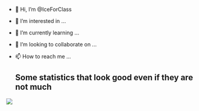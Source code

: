 - 👋 Hi, I’m @IceForClass
- 👀 I’m interested in ...
- 🌱 I’m currently learning ...
- 💞️ I’m looking to collaborate on ...
- 📫 How to reach me ...

  ## Some statistics that look good even if they are not much

<picture>
  <source
    srcset="https://github-readme-stats.vercel.app/api?username=IceForClass&show_icons=true&theme=radical"
    media="(prefers-color-scheme: dark)"
  />
  <source
    srcset="https://github-readme-stats.vercel.app/api?username=IceForClass&show_icons=true"
    media="(prefers-color-scheme: light), (prefers-color-scheme: no-preference)"
  />
  <img src="https://github-readme-stats.vercel.app/api?username=IceForClass&show_icons=true" />
</picture>
